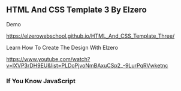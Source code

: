 ## HTML And CSS Template 3 By Elzero

Demo

https://elzerowebschool.github.io/HTML_And_CSS_Template_Three/

Learn How To Create The Design With Elzero

https://www.youtube.com/watch?v=lXVP3rDH9EU&list=PLDoPjvoNmBAxuCSp2_-9LurPqRVwketnc

### If You Know JavaScript

